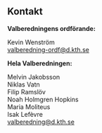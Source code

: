 ## Kontakt

**Valberedningens ordförande:** 

Kevin Wenström<br>
[valberedning-ordf@d.kth.se](mailto:valberedning-ordf@datasektionen.se)

**Hela Valberedningen:**

Melvin Jakobsson<br>
Niklas Vatn<br>
Filip Ramslöv<br>
Noah Holmgren Hopkins<br>
Maria Moliteus<br>
Isak Lefèvre<br>
[valberedning@d.kth.se](mailto:valberedare@datasektionen.se)

